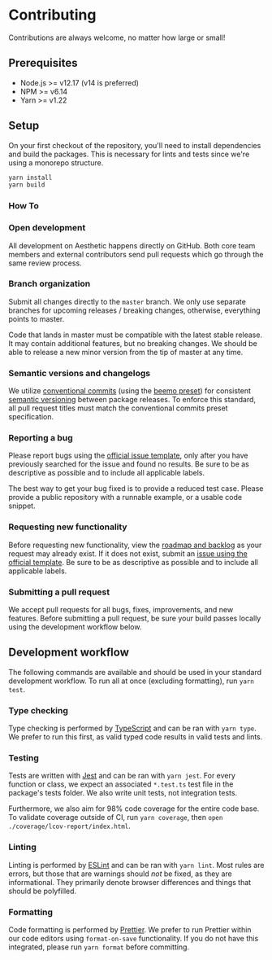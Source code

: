 # Contributing

Contributions are always welcome, no matter how large or small!

## Prerequisites

- Node.js >= v12.17 (v14 is preferred)
- NPM >= v6.14
- Yarn >= v1.22

## Setup

On your first checkout of the repository, you'll need to install dependencies and build the
packages. This is necessary for lints and tests since we're using a monorepo structure.

```bash
yarn install
yarn build
```

### How To

### Open development

All development on Aesthetic happens directly on GitHub. Both core team members and external
contributors send pull requests which go through the same review process.

### Branch organization

Submit all changes directly to the `master` branch. We only use separate branches for upcoming
releases / breaking changes, otherwise, everything points to master.

Code that lands in master must be compatible with the latest stable release. It may contain
additional features, but no breaking changes. We should be able to release a new minor version from
the tip of master at any time.

### Semantic versions and changelogs

We utilize [conventional commits](https://www.conventionalcommits.org/en/v1.0.0/) (using the
[beemo preset](https://github.com/beemojs/conventional-changelog-beemo)) for consistent
[semantic versioning](https://semver.org/) between package releases. To enforce this standard, all
pull request titles must match the conventional commits preset specification.

### Reporting a bug

Please report bugs using the
[official issue template](https://github.com/aesthetic-suite/framework/issues/new?assignees=&labels=bug&template=bug_report.md&title=),
only after you have previously searched for the issue and found no results. Be sure to be as
descriptive as possible and to include all applicable labels.

The best way to get your bug fixed is to provide a reduced test case. Please provide a public
repository with a runnable example, or a usable code snippet.

### Requesting new functionality

Before requesting new functionality, view the
[roadmap and backlog](https://github.com/aesthetic-suite/framework/blob/master/ROADMAP.md) as your
request may already exist. If it does not exist, submit an
[issue using the official template](https://github.com/aesthetic-suite/framework/issues/new?assignees=&labels=enhancement&template=feature_request.md&title=).
Be sure to be as descriptive as possible and to include all applicable labels.

### Submitting a pull request

We accept pull requests for all bugs, fixes, improvements, and new features. Before submitting a
pull request, be sure your build passes locally using the development workflow below.

## Development workflow

The following commands are available and should be used in your standard development workflow. To
run all at once (excluding formatting), run `yarn test`.

### Type checking

Type checking is performed by [TypeScript](https://www.typescriptlang.org/) and can be ran with
`yarn type`. We prefer to run this first, as valid typed code results in valid tests and lints.

### Testing

Tests are written with [Jest](https://jestjs.io/) and can be ran with `yarn jest`. For every
function or class, we expect an associated `*.test.ts` test file in the package's tests folder. We
also write unit tests, not integration tests.

Furthermore, we also aim for 98% code coverage for the entire code base. To validate coverage
outside of CI, run `yarn coverage`, then `open ./coverage/lcov-report/index.html`.

### Linting

Linting is performed by [ESLint](https://eslint.org/) and can be ran with `yarn lint`. Most rules
are errors, but those that are warnings should _not_ be fixed, as they are informational. They
primarily denote browser differences and things that should be polyfilled.

### Formatting

Code formatting is performed by [Prettier](https://prettier.io/). We prefer to run Prettier within
our code editors using `format-on-save` functionality. If you do not have this integrated, please
run `yarn format` before committing.

